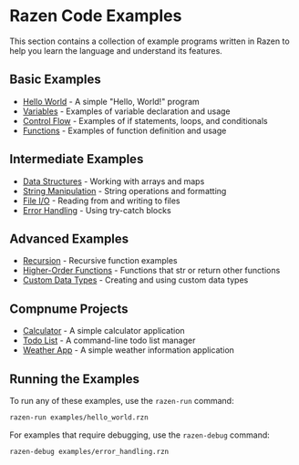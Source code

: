# Razen Code Examples

This section contains a collection of example programs written in Razen to help you learn the language and understand its features.

## Basic Examples

- [Hello World](hello_world.rzn) - A simple "Hello, World!" program
- [Variables](variables.rzn) - Examples of variable declaration and usage
- [Control Flow](control_flow.rzn) - Examples of if statements, loops, and conditionals
- [Functions](functions.rzn) - Examples of function definition and usage

## Intermediate Examples

- [Data Structures](data_structures.rzn) - Working with arrays and maps
- [String Manipulation](string_manipulation.rzn) - String operations and formatting
- [File I/O](file_io.rzn) - Reading from and writing to files
- [Error Handling](error_handling.rzn) - Using try-catch blocks

## Advanced Examples

- [Recursion](recursion.rzn) - Recursive function examples
- [Higher-Order Functions](higher_order_functions.rzn) - Functions that str or return other functions
- [Custom Data Types](custom_data_types.rzn) - Creating and using custom data types

## Compnume Projects

- [Calculator](projects/calculator.rzn) - A simple calculator application
- [Todo List](projects/todo_list.rzn) - A command-line todo list manager
- [Weather App](projects/weather_app.rzn) - A simple weather information application

## Running the Examples

To run any of these examples, use the `razen-run` command:

```bash
razen-run examples/hello_world.rzn
```

For examples that require debugging, use the `razen-debug` command:

```bash
razen-debug examples/error_handling.rzn
```

